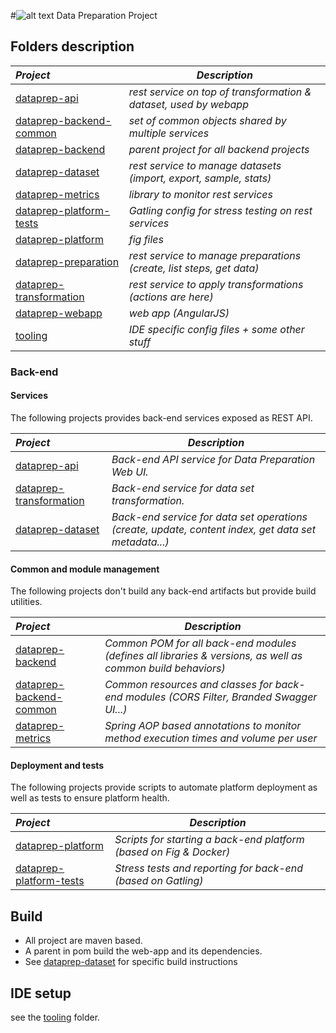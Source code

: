 
#![alt text](http://www.talend.com/sites/all/themes/talend_responsive/images/logo.png "Talend") Data Preparation Project  

## Folders description
| _Project_                                          | _Description_                                                        |
|:---------------------------------------------------|----------------------------------------------------------------------|
| [dataprep-api](dataprep-api)                       | *rest service on top of transformation & dataset, used by webapp*    |
| [dataprep-backend-common](dataprep-backend-common) | *set of common objects shared by multiple services*                  |
| [dataprep-backend](dataprep-backend)               | *parent project for all backend projects*                            |
| [dataprep-dataset](dataprep-dataset)               | *rest service to manage datasets (import, export, sample, stats)*    |
| [dataprep-metrics](dataprep-metrics)               | *library to monitor rest services*                                   |
| [dataprep-platform-tests](dataprep-platform_tests) | *Gatling config for stress testing on rest services*                 |
| [dataprep-platform](dataprep-platform)             | *fig files*                                                          |
| [dataprep-preparation](dataprep-preparation)       | *rest service to manage preparations (create, list steps, get data)* |
| [dataprep-transformation](dataprep-transformation) | *rest service to apply transformations (actions are here)*           |
| [dataprep-webapp](dataprep-webapp)                 | *web app (AngularJS)*                                                |
| [tooling](tooling)                                 | *IDE specific config files + some other stuff*                       |

### Back-end

#### Services
The following projects provides back-end services exposed as REST API.

| _Project_                  | _Description_ |
|:-------------------------|-------------|
| [dataprep-api](dataprep-api)         | *Back-end API service for Data Preparation Web UI.* |
| [dataprep-transformation](dataprep-transformation)         | *Back-end service for data set transformation.* |
| [dataprep-dataset](dataprep-dataset)         | *Back-end service for data set operations (create, update, content index, get data set metadata...)* |


#### Common and module management
The following projects don't build any back-end artifacts but provide build utilities.

| _Project_                  | _Description_ |
|:-------------------------|-------------|
| [dataprep-backend](dataprep-backend)          | *Common POM for all back-end modules (defines all libraries & versions, as well as common build behaviors)* |
| [dataprep-backend-common](dataprep-backend-common)         | *Common resources and classes for back-end modules (CORS Filter, Branded Swagger UI...)* |
| [dataprep-metrics](dataprep-metrics)         | *Spring AOP based annotations to monitor method execution times and volume per user* |

#### Deployment and tests
The following projects provide scripts to automate platform deployment as well as tests to ensure platform health.

| _Project_                  | _Description_ |
|:-------------------------|-------------|
| [dataprep-platform](dataprep-platform)         | *Scripts for starting a back-end platform (based on Fig & Docker)* |
| [dataprep-platform-tests](dataprep-platform-tests)         | *Stress tests and reporting for back-end (based on Gatling)* |

## Build
- All project are maven based.
- A parent in pom build the web-app and its dependencies.
- See [dataprep-dataset](/dataprep-dataset/) for specific build instructions

## IDE setup
see the [tooling](/tooling/) folder.